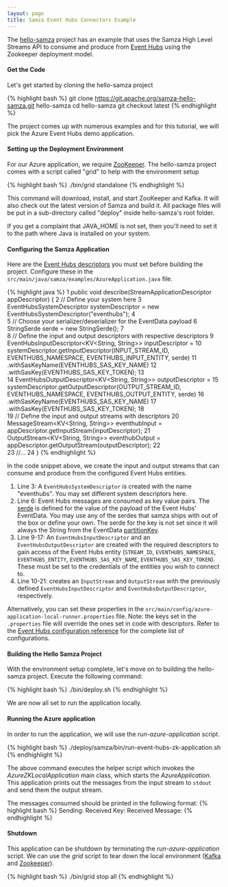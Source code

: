 ```yaml
---
layout: page
title: Samza Event Hubs Connectors Example
---
```

<!--
   Licensed to the Apache Software Foundation (ASF) under one or more
   contributor license agreements.  See the NOTICE file distributed with
   this work for additional information regarding copyright ownership.
   The ASF licenses this file to You under the Apache License, Version 2.0
   (the "License"); you may not use this file except in compliance with
   the License.  You may obtain a copy of the License at

       http://www.apache.org/licenses/LICENSE-2.0

   Unless required by applicable law or agreed to in writing, software
   distributed under the License is distributed on an "AS IS" BASIS,
   WITHOUT WARRANTIES OR CONDITIONS OF ANY KIND, either express or implied.
   See the License for the specific language governing permissions and
   limitations under the License.
-->
The [hello-samza](https://github.com/apache/samza-hello-samza) project has an example that uses the Samza High Level Streams API to consume and produce from [Event Hubs](../../documentation/versioned/connectors/eventhubs.html) using the Zookeeper deployment model.

#### Get the Code

Let's get started by cloning the hello-samza project

{% highlight bash %}
git clone https://git.apache.org/samza-hello-samza.git hello-samza
cd hello-samza
git checkout latest
{% endhighlight %}

The project comes up with numerous examples and for this tutorial, we will pick the Azure Event Hubs demo application.

#### Setting up the Deployment Environment

For our Azure application, we require [ZooKeeper](http://zookeeper.apache.org/). The hello-samza project comes with a script called "grid" to help with the environment setup

{% highlight bash %}
./bin/grid standalone
{% endhighlight %}

This command will download, install, and start ZooKeeper and Kafka. It will also check out the latest version of Samza and build it. All package files will be put in a sub-directory called "deploy" inside hello-samza's root folder.

If you get a complaint that JAVA_HOME is not set, then you'll need to set it to the path where Java is installed on your system.


#### Configuring the Samza Application

Here are the [Event Hubs descriptors](../../documentation/versioned/connectors/eventhubs.html) you must set before building the project.
Configure these in the `src/main/java/samza/examples/AzureApplication.java` file.

{% highlight java %}
 1  public void describe(StreamApplicationDescriptor appDescriptor) {
 2  // Define your system here
 3  EventHubsSystemDescriptor systemDescriptor = new EventHubsSystemDescriptor("eventhubs");
 4  
 5  // Choose your serializer/deserializer for the EventData payload
 6  StringSerde serde = new StringSerde();
 7  
 8  // Define the input and output descriptors with respective descriptors
 9  EventHubsInputDescriptor<KV<String, String>> inputDescriptor =
10    systemDescriptor.getInputDescriptor(INPUT_STREAM_ID, EVENTHUBS_NAMESPACE, EVENTHUBS_INPUT_ENTITY, serde)
11        .withSasKeyName(EVENTHUBS_SAS_KEY_NAME)
12        .withSasKey(EVENTHUBS_SAS_KEY_TOKEN);
13  
14  EventHubsOutputDescriptor<KV<String, String>> outputDescriptor =
15    systemDescriptor.getOutputDescriptor(OUTPUT_STREAM_ID, EVENTHUBS_NAMESPACE, EVENTHUBS_OUTPUT_ENTITY, serde)
16        .withSasKeyName(EVENTHUBS_SAS_KEY_NAME)
17        .withSasKey(EVENTHUBS_SAS_KEY_TOKEN);
18  
19  // Define the input and output streams with descriptors
20  MessageStream<KV<String, String>> eventhubInput = appDescriptor.getInputStream(inputDescriptor);
21  OutputStream<KV<String, String>> eventhubOutput = appDescriptor.getOutputStream(outputDescriptor);
22  
23  //...
24  }
{% endhighlight %}

In the code snippet above, we create the input and output streams that can consume and produce from the configured Event Hubs entities.

1. Line 3: A `EventHubsSystemDescriptor` is created with the name "eventhubs". You may set different system descriptors here. 
2. Line 6: Event Hubs messages are consumed as key value pairs. The [serde](../../documentation/versioned/container/serialization.html) is defined for the value of the payload of the Event Hubs' EventData. You may use any of the serdes that samza ships with out of the box or define your own.
The serde for the key is not set since it will always the String from the EventData [partitionKey](https://docs.microsoft.com/en-us/java/api/com.microsoft.azure.eventhubs._event_data._system_properties.getpartitionkey?view=azure-java-stable#com_microsoft_azure_eventhubs__event_data__system_properties_getPartitionKey__).
3. Line 9-17: An `EventHubsInputDescriptor` and an `EventHubsOutputDescriptor` are created with the required descriptors to gain access of the Event Hubs entity (`STREAM_ID`, `EVENTHUBS_NAMESPACE`, `EVENTHUBS_ENTITY`, `EVENTHUBS_SAS_KEY_NAME`, `EVENTHUBS_SAS_KEY_TOKEN`).
These must be set to the credentials of the entities you wish to connect to.
4. Line 10-21: creates an `InputStream` and `OutputStream` with the previously defined `EventHubsInputDescriptor` and `EventHubsOutputDescriptor`, respectively.

Alternatively, you can set these properties in the `src/main/config/azure-application-local-runner.properties` file.
Note: the keys set in the `.properties` file will override the ones set in code with descriptors.
Refer to the [Event Hubs configuration reference](../../documentation/versioned/jobs/samza-configurations.html#eventhubs) for the complete list of configurations.

#### Building the Hello Samza Project

With the environment setup complete, let's move on to building the hello-samza project. Execute the following command:

{% highlight bash %}
./bin/deploy.sh
{% endhighlight %}

We are now all set to run the application locally.

#### Running the Azure application

In order to run the application, we will use the *run-azure-application* script.

{% highlight bash %}
./deploy/samza/bin/run-event-hubs-zk-application.sh
{% endhighlight %}

The above command executes the helper script which invokes the *AzureZKLocalApplication* main class, which starts the *AzureApplication*. This application prints out the messages from the input stream to `stdout` and send them the output stream.

The messages consumed should be printed in the following format:
{% highlight bash %}
Sending: 
Received Key: <KEY>
Received Message: <VALUE>
{% endhighlight %}

#### Shutdown

This application can be shutdown by terminating the *run-azure-application* script.
We can use the *grid* script to tear down the local environment ([Kafka](http://kafka.apache.org/) and [Zookeeper](http://zookeeper.apache.org/)).

{% highlight bash %}
./bin/grid stop all
{% endhighlight %}